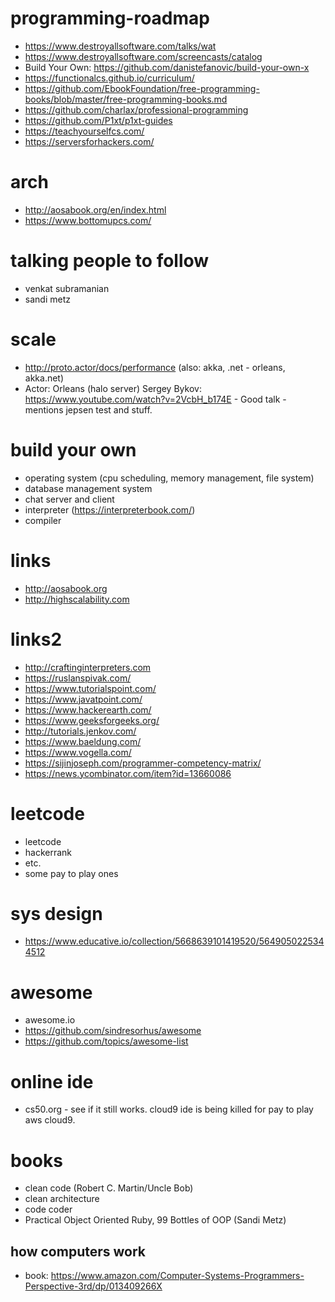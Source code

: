 # programming-roadmap
* https://www.destroyallsoftware.com/talks/wat
* https://www.destroyallsoftware.com/screencasts/catalog
* Build Your Own: https://github.com/danistefanovic/build-your-own-x
* https://functionalcs.github.io/curriculum/
* https://github.com/EbookFoundation/free-programming-books/blob/master/free-programming-books.md
* https://github.com/charlax/professional-programming
* https://github.com/P1xt/p1xt-guides
* https://teachyourselfcs.com/
* https://serversforhackers.com/

# arch
* http://aosabook.org/en/index.html
* https://www.bottomupcs.com/

# talking people to follow
* venkat subramanian
* sandi metz

# scale
* http://proto.actor/docs/performance (also: akka, .net - orleans, akka.net)
* Actor: Orleans (halo server) Sergey Bykov: https://www.youtube.com/watch?v=2VcbH_b174E - Good talk - mentions jepsen test and stuff.

# build your own
* operating system (cpu scheduling, memory management, file system)
* database management system
* chat server and client
* interpreter (https://interpreterbook.com/)
* compiler

# links
* http://aosabook.org
* http://highscalability.com

# links2
* http://craftinginterpreters.com
* https://ruslanspivak.com/
* https://www.tutorialspoint.com/
* https://www.javatpoint.com/
* https://www.hackerearth.com/
* https://www.geeksforgeeks.org/
* http://tutorials.jenkov.com/
* https://www.baeldung.com/
* https://www.vogella.com/
* https://sijinjoseph.com/programmer-competency-matrix/
* https://news.ycombinator.com/item?id=13660086

# leetcode
* leetcode
* hackerrank
* etc.
* some pay to play ones

# sys design
* https://www.educative.io/collection/5668639101419520/5649050225344512

# awesome
* awesome.io
* https://github.com/sindresorhus/awesome
* https://github.com/topics/awesome-list

# online ide
* cs50.org - see if it still works. cloud9 ide is being killed for pay to play aws cloud9.

# books
* clean code (Robert C. Martin/Uncle Bob)
* clean architecture
* code coder
* Practical Object Oriented Ruby, 99 Bottles of OOP (Sandi Metz)

## how computers work
* book: https://www.amazon.com/Computer-Systems-Programmers-Perspective-3rd/dp/013409266X
